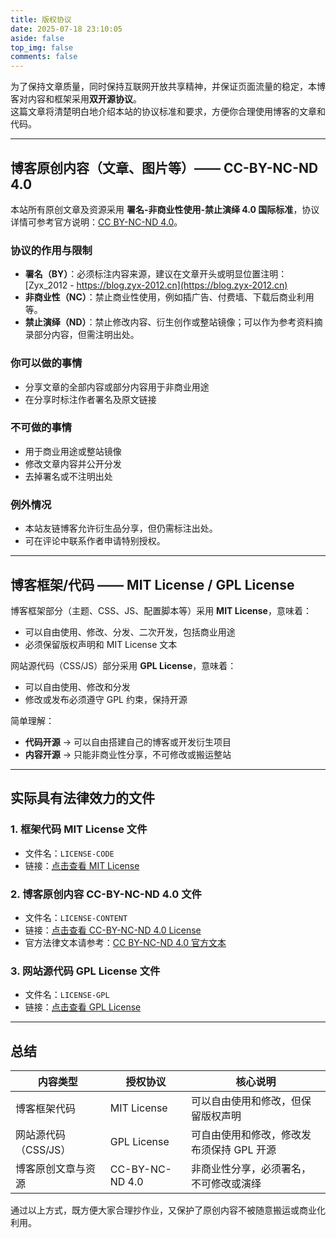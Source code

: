 ```yaml
---
title: 版权协议
date: 2025-07-18 23:10:05
aside: false
top_img: false
comments: false
---
```


为了保持文章质量，同时保持互联网开放共享精神，并保证页面流量的稳定，本博客对内容和框架采用**双开源协议**。  
这篇文章将清楚明白地介绍本站的协议标准和要求，方便你合理使用博客的文章和代码。

---

## 博客原创内容（文章、图片等）—— CC-BY-NC-ND 4.0

本站所有原创文章及资源采用 **署名-非商业性使用-禁止演绎 4.0 国际标准**，协议详情可参考官方说明：[CC BY-NC-ND 4.0](https://creativecommons.org/licenses/by-nc-nd/4.0/deed.zh)。

### 协议的作用与限制

- **署名（BY）**：必须标注内容来源，建议在文章开头或明显位置注明：[Zyx_2012 - https://blog.zyx-2012.cn](https://blog.zyx-2012.cn)
- **非商业性（NC）**：禁止商业性使用，例如插广告、付费墙、下载后商业利用等。  
- **禁止演绎（ND）**：禁止修改内容、衍生创作或整站镜像；可以作为参考资料摘录部分内容，但需注明出处。

### 你可以做的事情

- 分享文章的全部内容或部分内容用于非商业用途  
- 在分享时标注作者署名及原文链接  

### 不可做的事情

- 用于商业用途或整站镜像  
- 修改文章内容并公开分发  
- 去掉署名或不注明出处  

### 例外情况

- 本站友链博客允许衍生品分享，但仍需标注出处。  
- 可在评论中联系作者申请特别授权。  

---

## 博客框架/代码 —— MIT License / GPL License

博客框架部分（主题、CSS、JS、配置脚本等）采用 **MIT License**，意味着：

- 可以自由使用、修改、分发、二次开发，包括商业用途  
- 必须保留版权声明和 MIT License 文本  

网站源代码（CSS/JS）部分采用 **GPL License**，意味着：

- 可以自由使用、修改和分发  
- 修改或发布必须遵守 GPL 约束，保持开源  

简单理解：

- **代码开源** → 可以自由搭建自己的博客或开发衍生项目  
- **内容开源** → 只能非商业性分享，不可修改或搬运整站  

---

## 实际具有法律效力的文件

### 1. 框架代码 MIT License 文件
- 文件名：`LICENSE-CODE`  
- 链接：[点击查看 MIT License](https://github.com/mcxiaochenn/Blog-hexo/blob/main/LICENSE-CODE)  

### 2. 博客原创内容 CC-BY-NC-ND 4.0 文件
- 文件名：`LICENSE-CONTENT`  
- 链接：[点击查看 CC-BY-NC-ND 4.0 License](https://github.com/mcxiaochenn/Blog-hexo/blob/main/LICENSE-CONTENT)  
- 官方法律文本请参考：[CC BY-NC-ND 4.0 官方文本](https://creativecommons.org/licenses/by-nc-nd/4.0/legalcode.txt)

### 3. 网站源代码 GPL License 文件
- 文件名：`LICENSE-GPL`  
- 链接：[点击查看 GPL License](https://github.com/mcxiaochenn/Blog-hexo/blob/main/LICENSE-GPL)  

---

## 总结

| 内容类型 | 授权协议 | 核心说明 |
|----------|-----------|-----------|
| 博客框架代码 | MIT License | 可以自由使用和修改，但保留版权声明 |
| 网站源代码（CSS/JS） | GPL License | 可自由使用和修改，修改发布须保持 GPL 开源 |
| 博客原创文章与资源 | CC-BY-NC-ND 4.0 | 非商业性分享，必须署名，不可修改或演绎 |

通过以上方式，既方便大家合理抄作业，又保护了原创内容不被随意搬运或商业化利用。
